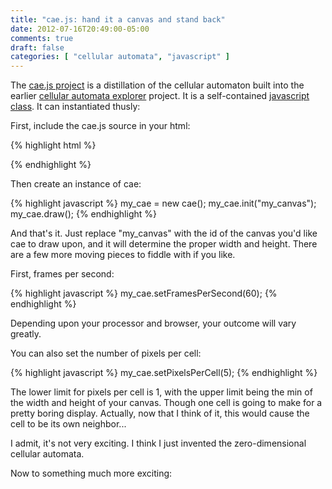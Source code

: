 ```yaml
---
title: "cae.js: hand it a canvas and stand back"
date: 2012-07-16T20:49:00-05:00
comments: true
draft: false
categories: [ "cellular automata", "javascript" ]
---
```


The [cae.js project][0] is a distillation of the cellular automaton built into the earlier [cellular automata explorer][1] project. It is a self-contained [javascript class][2]. It can instantiated thusly:

First, include the cae.js source in your html:

{% highlight html %}
<script src="/javascripts/cae.js"></script>
{% endhighlight %}

<!-- more -->

Then create an instance of cae:

{% highlight javascript %}
my_cae = new cae();
my_cae.init("my_canvas");
my_cae.draw();
{% endhighlight %}

And that's it. Just replace "my_canvas" with the id of the canvas you'd like cae to draw upon, and it will determine the proper width and height. There are a few more moving pieces to fiddle with if you like. 

First, frames per second:

{% highlight javascript %}
my_cae.setFramesPerSecond(60);
{% endhighlight %}

Depending upon your processor and browser, your outcome will vary greatly.

You can also set the number of pixels per cell:

{% highlight javascript %}
my_cae.setPixelsPerCell(5);
{% endhighlight %}

The lower limit for pixels per cell is 1, with the upper limit being the min of the width and height of your canvas. Though one cell is going to make for a pretty boring display. Actually, now that I think of it, this would cause the cell to be its own neighbor...

<canvas id="my_canvas" width="100" height="100"></canvas>
<script src="/javascripts/cae.js"></script>
<script type="text/javascript">
    my_cae = new cae();
    my_cae.setPixelsPerCell(100);
    my_cae.init("my_canvas");
    my_cae.draw();
</script>

I admit, it's not very exciting. I think I just invented the zero-dimensional cellular automata.

Now to something much more exciting:

<canvas id="my_other_canvas" width="300" height="700"></canvas>
<script type="text/javascript">
    my_other_cae = new cae();
    my_other_cae.setPixelsPerCell(5);
    my_other_cae.init("my_other_canvas");
    my_other_cae.draw();
</script>


[0]: https://github.com/arrogantrobot/cae.js "cae.js"
[1]: https://github.com/arrogantrobot/Cellular-Automata-Explorer "cellular automata explorer"
[2]: http://www.webmonkey.com/2010/02/make_oop_classes_in_javascript/ "functions all the way down"
